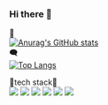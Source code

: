 ### Hi there 👋

<!--
**jiuumm/jiuumm** is a ✨ _special_ ✨ repository because its `README.md` (this file) appears on your GitHub profile.

Here are some ideas to get you started:

- 🔭 I’m currently working on ...
- 🌱 I’m currently learning ...
- 👯 I’m looking to collaborate on ...
- 🤔 I’m looking for help with ...
- 💬 Ask me about ...
- 📫 How to reach me: ...
- 😄 Pronouns: ...
- ⚡ Fun fact: ...
-->


👑<br>
[![Anurag's GitHub stats](https://github-readme-stats.vercel.app/api?username=jiuumm)](https://github.com/anuraghazra/github-readme-stats)<br>
🗨️<br>
[![Top Langs](https://github-readme-stats.vercel.app/api/top-langs/?username=jiuumm)](https://github.com/anuraghazra/github-readme-stats)<br>

🔧tech stack🔧<br>
<img src="https://img.shields.io/badge/python-black?style=flat&logo=python&logoColor=3776AB"/>
<img src="https://img.shields.io/badge/html-blue?style=flat&logo=html5&logoColor=E34F26"/>
<img src="https://img.shields.io/badge/CSS-red?style=flat&logo=CSS3&logoColor=1572B6"/>
<img src="https://img.shields.io/badge/JavaScript-yellow?style=flat&logo=&logoColor=F7DF1E"/>
<img src="https://img.shields.io/badge/pytorch-black?style=flat&logo=PyTorch&logoColor=EE4C2C"/>
<img src="https://img.shields.io/badge/android-black?style=flat&logo=Android&logoColor=34A853"/>
